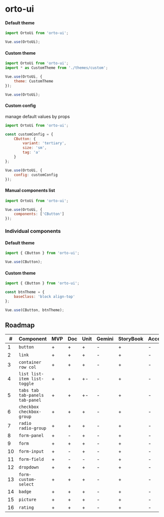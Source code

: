 # orto-ui

#### Default theme

```javascript
import OrtoUi from 'orto-ui';

Vue.use(OrtoUi);
```

#### Custom theme

```javascript
import OrtoUi from 'orto-ui';
import * as CustomTheme from './themes/custom';

Vue.use(OrtoUi, {
    theme: CustomTheme
});

Vue.use(OrtoUi);
```

#### Custom config

manage default values by props

```javascript
import OrtoUi from 'orto-ui';

const customConfig = {
    CButton: {
        variant: 'tertiary',
        size: 'sm',
        tag: 'a'
    }
};

Vue.use(OrtoUi, {
    config: customConfig
});
```

#### Manual components list

```javascript
import OrtoUi from 'orto-ui';

Vue.use(OrtoUi, {
    components: ['CButton']
});
```

### Individual components

#### Default theme

```javascript
import { CButton } from 'orto-ui';

Vue.use(CButton);
```

#### Custom theme

```javascript
import { CButton } from 'orto-ui';

const btnTheme = {
    baseClass: 'block align-top'
};

Vue.use(CButton, btnTheme);
```

## Roadmap

| #   | Component                       | MVP | Doc | Unit | Gemini | StoryBook | Accessibility |
| --- | ------------------------------- | --- | --- | ---- | ------ | --------- | ------------- |
| 1   | `button`                        | +   | +   | +    | -      | +         | -             |
| 2   | `link`                          | +   | +   | +    | -      | +         | -             |
| 3   | `container row col`             | +   | +   | +    | -      | +         | -             |
| 4   | `list list-item list-toggle`    | +   | +   | +-   | -      | +         | -             |
| 5   | `tabs tab tab-panels tab-panel` | +   | +   | +-   | -      | +         | -             |
| 6   | `checkbox checkbox-group`       | +   | +   | +    | -      | +         | -             |
| 7   | `radio radio-group`             | +   | +   | +    | -      | +         | -             |
| 8   | `form-panel`                    | +   | -   | +    | -      | +         | -             |
| 9   | `form`                          | +   | +   | +    | -      | +         | -             |
| 10  | `form-input`                    | +   | -   | +    | -      | +         | -             |
| 11  | `form-field`                    | +   | -   | -    | -      | +         | -             |
| 12  | `dropdown`                      | +   | +   | +    | -      | +         | -             |
| 13  | `form-custom-select`            | +   | +   | +    | -      | +         | -             |
| 14  | `badge`                         | +   | +   | +    | -      | +         | -             |
| 15  | `picture`                       | +   | +   | +    | -      | +         | -             |
| 16  | `rating`                        | +   | +   | +    | -      | +         | -             |
